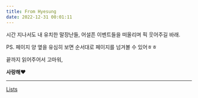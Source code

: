 ```yaml
---
title: From Hyesung
date: 2022-12-31 00:01:11
---
```


시간 지나서도 내 유치한 말장난들, 어설픈 이벤트들을 떠올리며 픽 웃어주길 바래.

PS. 페이지 양 옆을 유심히 보면 순서대로 페이지를 넘겨볼 수 있어ㅎㅎ

끝까지 읽어주어서 고마워,




<strong>사랑해</strong>&#10084;&#65039;

---

[Lists](https://hbwithhs.github.io/lists)
